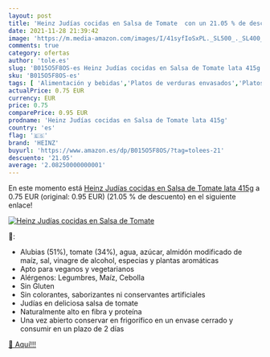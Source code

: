 ```yaml
---
layout: post
title: 'Heinz Judías cocidas en Salsa de Tomate  con un 21.05 % de descuento'
date: 2021-11-28 21:39:42
image: 'https://m.media-amazon.com/images/I/41syfIoSxPL._SL500_._SL400_.jpg'
comments: true
category: ofertas
author: 'tole.es'
slug: 'B015O5F8OS-es Heinz Judías cocidas en Salsa de Tomate lata 415g'
sku: 'B015O5F8OS-es'
tags: [ 'Alimentación y bebidas','Platos de verduras envasados','Platos preparados envasados','heinz', ]
actualPrice: 0.75 EUR
currency: EUR
price: 0.75
comparePrice: 0.95 EUR
prodname: 'Heinz Judías cocidas en Salsa de Tomate lata 415g'
country: 'es'
flag: '🇪🇸'
brand: 'HEINZ'
buyurl: 'https://www.amazon.es/dp/B015O5F8OS/?tag=tolees-21'
descuento: '21.05'
average: '2.08250000000001'
---
```


En este momento está [Heinz Judías cocidas en Salsa de Tomate lata 415g](https://www.amazon.es/dp/B015O5F8OS/?tag=tolees-21) a 0.75 EUR (original: 0.95 EUR) (21.05 %  de descuento) en el siguiente enlace!

[![Heinz Judías cocidas en Salsa de Tomate ](https://m.media-amazon.com/images/I/41syfIoSxPL._SL500_._SL400_.jpg)](https://www.amazon.es/dp/B015O5F8OS/?tag=tolees-21)

🔎:

- Alubias (51%), tomate (34%), agua, azúcar, almidón modificado de maíz, sal, vinagre de alcohol, especias y plantas aromáticas
- Apto para veganos y vegetarianos
- Alérgenos: Legumbres, Maíz, Cebolla
- Sin Gluten
- Sin colorantes, saborizantes ni conservantes artificiales
- Judías en deliciosa salsa de tomate
- Naturalmente alto en fibra y proteína
- Una vez abierto conservar en frigorífico en un envase cerrado y consumir en un plazo de 2 días

[🛒 Aquí!!!](https://www.amazon.es/dp/B015O5F8OS/?tag=tolees-21)
